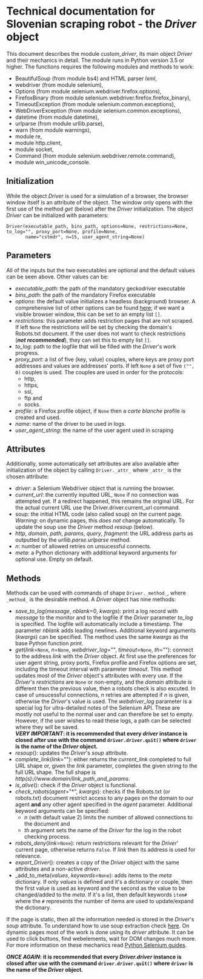 # Technical documentation for Slovenian scraping robot - the _Driver_ object
This document describes the module _custom_driver_, its main object _Driver_ and their mechanics in detail. The module runs in Python 
version 3.5 or higher. The functions requires the following modules and methods to work:
 * BeautifulSoup (from module bs4) and HTML parser _lxml_,
 * webdriver (from module selenium),
 * Options (from module selenium.webdriver.firefox.options),
 * FirefoxBinary (from module selenium.webdriver.firefox.firefox_binary),
 * TimeoutException (from module selenium.common.exceptions),
 * WebDriverException (from module selenium.common.exceptions),
 * datetime (from module datetime),
 * urlparse (from module urllib.parse),
 * warn (from module warnings),
 * module re,
 * module http.client,
 * module socket,
 * Command (from module selenium.webdriver.remote.command),
 * module win_unicode_console.

## Initialization
While the object _Driver_ is used for a simulation of a browser, the browser window itself is an attribute of the object. The window 
only opens with the first use of the method _get_ (below) after the _Driver_ initialization. The object _Driver_ can be initialized 
with parameters:
```
Driver(executable_path, bins_path, options=None, restrictions=None, to_log="", proxy_port=None, profile=None,
       name="cstmdr", n=15, user_agent_string=None)
```
## Parameters
All of the inputs but the two executables are optional and the default values can be seen above. Other values can be:
 * _executable_path_: the path of the mandatory geckodriver executable
 * _bins_path_: the path of the mandatory Firefox executable
 * _options_: the default value initializes a headless (background) browser. A comprehensive list of other options can be found 
 [here](https://www.selenium.dev/selenium/docs/api/py/webdriver_firefox/selenium.webdriver.firefox.options.html); if we want a visible
 browser window, this can be set to an empty list `[]`.
 * _restrictions_: this parameter adds restriction pages that are not scraped. If left `None` the restrictions will be set by checking
 the domain's Robots.txt document. If the user does not want to check restrictions (__*not recommended*__), they can set this to empty
 list `[]`.
 * _to_log_: path to the logfile that will be filled with the _Driver_'s work progress.
 * _proxy_port_: a list of five (key, value) couples, where keys are proxy port addresses and values are addresses' ports. If left 
 `None` a set of five `("", 0)` couples is used. The couples are used in order for the protocols:
   * http,
   * https, 
   * ssl, 
   * ftp and 
   * socks.
 * _profile_: a Firefox profile object, if `None` then a _carte_ _blanche_ profile is created and used.
 * _name_: name of the driver to be used in logs.
 * _user_agent_string_: the name of the user agent used in scraping 

## Attributes
Additionally, some automatically set attributes are also available after initialization of the object by calling `Driver._attr_` where
`_attr_` is the chosen attribute:
 * _driver_: a Selenium Webdriver object that is running the browser.
 * _current_url_: the currently inputted URL, `None` if no connection was attempted yet. If a redirect happened, this remains the
 original URL. For the actual current URL use the Driver.driver.current_url command.
 * soup: the initial HTML code (also called soup) on the current page. _Warning:_ on dynamic pages, this _does not_ change automatically. 
 To update the soup use the _Driver_ method _resoup_ (below).
 * _http_, _domain_, _path_, _params_, _query_, _fragment_: the URL address parts as outputted by the _urllib.parse.urlparse_ method.
 * _n_: number of allowed retries on unsucessful connects.
 * _meta_: a Python dictionary with additional keyword arguments for optional use. Empty on default.

## Methods
Methods can be used with commands of shape `Driver._method_`, where `_method_` is the desirable method. A _Driver_ object has nine 
methods:
 * _save_to_log_(_message_, _nblank_=0, _kwargs_): print a log record with _message_ to the monitor and to the logfile if the _Driver_ 
 parameter _to_log_ is specified. The logfile will automatically include a timestamp. The parameter _nblank_ adds leading newlines. 
 Additional keyword arguments (_kwargs_) can be specified. The method uses the same _kwargs_ as the base Python function _print_.
 * _get_(_link_=`None`, _n_=`None`, _webdriver_log_="", _timeout_=`None`, _th_=""): connect to the address _link_ with the _Driver_
 object. At first use the preferences for user agent string, proxy ports, Firefox profile and Firefox options are set, including the
 timeout interval with parameter _timeout_. This method updates most of the _Driver_ object's attributes with every use. If the 
 _Driver_'s _restrictions_ are `None` or non-empty, and the _domain_ attribute is different then the previous value, then a robots check
 is also excuted. In case of unsucessful connections, _n_ retries are attempted if _n_ is given, otherwise the _Driver_'s value is used.
   The _webdriver_log_ parameter is a special log for ultra-detailed notes of the Selenium API. These are mostly not useful to the 
 normal user and can therefore be set to empty. However, if the user wishes to read these logs, a path can be selected where they will be
 saved.  
 __*VERY IMPORTANT*: it is recommended that every _driver_ instance is closed after use with the command `driver.driver.quit()` where
`driver` is the name of the _Driver_ object.__
 * _resoup_(): updates the _Driver_'s _soup_ attribute.
 * _complete_link_(_link_=""): either returns the _current_link_ completed to full URL shape or, given the _link_ parameter, completes 
 the given string to the full URL shape. The full shape is _http(s)://ww<span>w.<span>domain/link_path_and_params_.
 * _is_alive_(): check if the _Driver_ object is functional.
 * _check_robots_(_agent_="*", _kwargs_): checks if the Robots.txt (or robots.txt) document restrict access to any pages on the domain 
 to our agent __and__ any other agent specified in the _agent_ parameter. Additional keyword arguments can be specified: 
   * _n_ (with default value 2) limits the number of allowed connections to the document and
   * _th_ argument sets the name of the _Driver_ for the log in the robot checking process.
 * _robots_deny_(_link_=`None`): return restrictions relevant for the _Driver_' current page, otherwise returns `False`. If _link_ then
 its address is used for relevance.
 * _export_Driver_(): creates a copy of the _Driver_ object with the same attributes and a non-active _driver_.
 * _add_to_meta(_values_, _keywords_=`None`): adds items to the _meta_ dictionary. If only _values_ is defined and it's a dictionary or 
 couple, then the first value is used as keyword and the second as the value to be changed/added to the _meta_. If it's a list, then 
 default keywords `item#` where the `#` represents the number of items are used to update/expand the dictionary.
 
If the page is static, then all the information needed is stored in the _Driver_'s _soup_ attribute. To understand how to use soup 
extraction check [here](https://www.crummy.com/software/BeautifulSoup/bs4/doc/). On dynamic pages most of the work is done using its
_driver_ attribute. It can be used to click buttons, find webelements, wait for DOM changes much more. For more information on these 
mechanics read [Python Selenium guides](https://selenium-python.readthedocs.io/).

__*ONCE AGAIN*: it is recommended that every _Driver.driver_ instance is closed after use with the command `driver.driver.quit()` where
`driver` is the name of the _Driver_ object.__
